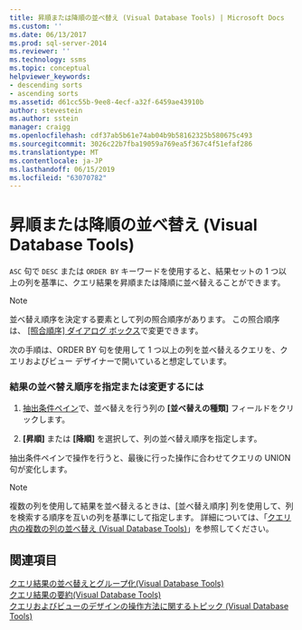 ```yaml
---
title: 昇順または降順の並べ替え (Visual Database Tools) | Microsoft Docs
ms.custom: ''
ms.date: 06/13/2017
ms.prod: sql-server-2014
ms.reviewer: ''
ms.technology: ssms
ms.topic: conceptual
helpviewer_keywords:
- descending sorts
- ascending sorts
ms.assetid: d61cc55b-9ee8-4ecf-a32f-6459ae43910b
author: stevestein
ms.author: sstein
manager: craigg
ms.openlocfilehash: cdf37ab5b61e74ab04b9b58162325b580675c493
ms.sourcegitcommit: 3026c22b7fba19059a769ea5f367c4f51efaf286
ms.translationtype: MT
ms.contentlocale: ja-JP
ms.lasthandoff: 06/15/2019
ms.locfileid: "63070782"
---
```

# <a name="sort-in-ascending-or-descending-order-visual-database-tools"></a>昇順または降順の並べ替え (Visual Database Tools)
  `ASC` 句で `DESC` または `ORDER BY` キーワードを使用すると、結果セットの 1 つ以上の列を基準に、クエリ結果を昇順または降順に並べ替えることができます。  
  
> [!NOTE]  
>  並べ替え順序を決定する要素として列の照合順序があります。 この照合順序は、 [[照合順序] ダイアログ ボックス](visual-database-tools.md)で変更できます。  
  
 次の手順は、ORDER BY 句を使用して 1 つ以上の列を並べ替えるクエリを、クエリおよびビュー デザイナーで開いていると想定しています。  
  
### <a name="to-specify-or-change-the-order-in-which-results-are-sorted"></a>結果の並べ替え順序を指定または変更するには  
  
1.  [抽出条件ペイン](criteria-pane-visual-database-tools.md)で、並べ替えを行う列の **[並べ替えの種類]** フィールドをクリックします。  
  
2.  **[昇順]** または **[降順]** を選択して、列の並べ替え順序を指定します。  
  
 抽出条件ペインで操作を行うと、最後に行った操作に合わせてクエリの UNION 句が変化します。  
  
> [!NOTE]  
>  複数の列を使用して結果を並べ替えるときは、[並べ替え順序] 列を使用して、列を検索する順序を互いの列を基準にして指定します。 詳細については、「[クエリ内の複数の列の並べ替え (Visual Database Tools)](sort-multiple-columns-in-queries-visual-database-tools.md)」を参照してください。  
  
## <a name="see-also"></a>関連項目  
 [クエリ結果の並べ替えとグループ化&#40;Visual Database Tools&#41;](sort-and-group-query-results-visual-database-tools.md)   
 [クエリ結果の要約&#40;Visual Database Tools&#41;](summarize-query-results-visual-database-tools.md)   
 [クエリおよびビューのデザインの操作方法に関するトピック (Visual Database Tools)](design-queries-and-views-how-to-topics-visual-database-tools.md)  
  
  
